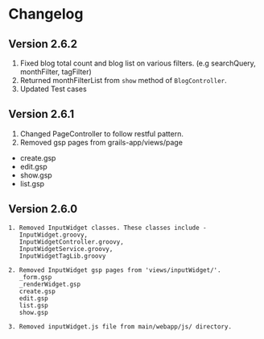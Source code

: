 # Changelog

## Version 2.6.2
1. Fixed blog total count and blog list on various filters. (e.g searchQuery, monthFilter, tagFilter)
2. Returned monthFilterList from `show` method of `BlogController`.
3. Updated Test cases

## Version 2.6.1
1. Changed PageController to follow restful pattern.
2. Removed gsp pages from grails-app/views/page
 - create.gsp
 - edit.gsp
 - show.gsp
 - list.gsp

## Version 2.6.0

    1. Removed InputWidget classes. These classes include - 
       InputWidget.groovy,
       InputWidgetController.groovy,
       InputWidgetService.groovy,
       InputWidgetTagLib.groovy
       
    2. Removed InputWidget gsp pages from 'views/inputWidget/'.
       _form.gsp
       _renderWidget.gsp
       create.gsp
       edit.gsp
       list.gsp
       show.gsp
       
    3. Removed inputWidget.js file from main/webapp/js/ directory.
       
